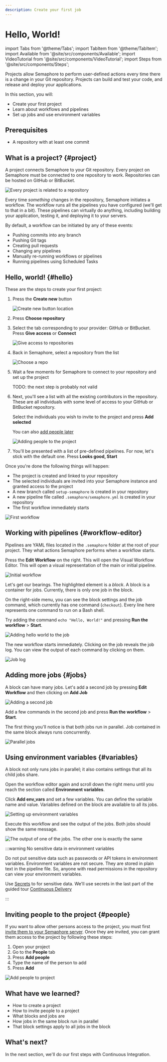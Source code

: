 ```yaml
---
description: Create your first job
---
```


# Hello, World!


import Tabs from '@theme/Tabs';
import TabItem from '@theme/TabItem';
import Available from '@site/src/components/Available';
import VideoTutorial from '@site/src/components/VideoTutorial';
import Steps from '@site/src/components/Steps';

Projects allow Semaphore to perform user-defined actions every time there is a change in your Git repository. Projects can build and test your code, and release and deploy your applications.

In this section, you will:

- Create your first project
- Learn about workflows and pipelines
- Set up jobs and use environment variables

## Prerequisites

- A repository with at least one commit

## What is a project? {#project}

A project connects Semaphore to your Git repository. Every project on Semaphore must be connected to one repository to work. Repositories can be hosted on GitHub or BitBucket.

![Every project is related to a repository](./img/project-repo.jpg)

Every time *something* changes in the repository, Semaphore initiates a workflow. The workflow runs all the pipelines you have configured (we'll get to that in a bit). These pipelines can virtually do anything, including building your application, testing it, and deploying it to your servers.

By default, a workflow can be initiated by any of these events:

- Pushing commits into any branch
- Pushing Git tags
- Creating pull requests
- Changing any pipelines
- Manually re-running workflows or pipelines
- Running pipelines using Scheduled Tasks

## Hello, world! {#hello}

These are the steps to create your first project:

<Steps>

1. Press the **Create new** button 

    ![Create new button location](./img/create-new.jpg)

2. Press **Choose repository**
3. Select the tab corresponding to your provider: GitHub or BitBucket.  Press **Give access** or **Connect**

    ![Give access to repositories](./img/grant-access.jpg)

4. Back in Semaphore, select a repository from the list

    ![Choose a repo](./img/choose-repo.jpg)

5. Wait a few moments for Semaphore to connect to your repository and set up the project

    TODO: the next step is probably not valid

6. Next, you'll see a list with all the existing contributors in the repository. These are all individuals with some level of access to your GitHub or BitBucket repository.

    Select the individuals you wish to invite to the project and press **Add selected** 

    You can also [add people later](#people)

    ![Adding people to the project](./img/add-people-project.jpg)

7. You'll be presented with a list of pre-defined pipelines. For now, let's stick with the default one. Press **Looks good, Start**

</Steps>

Once you're done the following things will happen:

- The project is created and linked to your repository
- The selected individuals are invited into your Semaphore instance and granted access to the project
- A new branch called `setup-semaphore` is created in your repository
- A new pipeline file called `.semaphore/semaphore.yml` is created in your repository
- The first workflow immediately starts

![First workflow](./img/first-workflow.jpg)

## Working with pipelines {#workflow-editor}

<VideoTutorial src="https://www.youtube.com/embed/dg2jDQmYJ_4?si=bg8jqKwVgtpxa6k-" title="Workflow Editor Overview"/>

Pipelines are YAML files located in the `.semaphore` folder at the root of your project. They what actions Semaphore performs when a workflow starts.

Press the **Edit Workflow** on the right. This will open the Visual Workflow Editor. This will open a visual representation of the main or initial pipeline.

![Initial workflow](./img/initial-workflow1.jpg)

Let's get our bearings. The highlighted element is a *block*. A block is a container for jobs. Currently, there is only one job in the block.

On the right-side menu, you can see the block settings and the job command, which currently has one command (`checkout`). Every line here represents one command to run on a Bash shell.

Try adding the command `echo "Hello, World!"` and pressing **Run the workflow** > **Start**.

![Adding hello world to the job](./img/hello-world-editor1.jpg)

The new workflow starts immediately. Clicking on the job reveals the job log. You can view the output of each command by clicking on them.

![Job log](./img/hello-world-output1.jpg)

## Adding more jobs {#jobs}

A block can have many jobs. Let's add a second job by pressing **Edit Workflow** and then clicking on **Add Job**

![Adding a second job](./img/add-job.jpg)

Add a few commands in the second job and press  **Run the workflow** > **Start**.

The first thing you'll notice is that both jobs run in parallel. Job contained in the same block always runs concurrently.

![Parallel jobs](./img/parallel-jobs.jpg)

## Using environment variables {#variables}

A block not only runs jobs in parallel; it also contains settings that all its child jobs share.

Open the workflow editor again and scroll down the right menu until you reach the section called **Environment variables**.

Click **Add env_vars** and set a few variables. You can define the variable name and value. Variables defined on the block are available to all its jobs.

![Setting up environment variables](./img/environment-variables1.jpg)

Execute this workflow and see the output of the jobs. Both jobs should show the same message.

![The output of one of the jobs. The other one is exactly the same](./img/env-vars-log.jpg)

:::warning No sensitive data in environment variables

Do not put sensitive data such as passwords or API tokens in environment variables. Environment variables are not secure. They are stored in plain text in the pipeline file. So, anyone with read permissions in the repository can view your environment variables.

Use [Secrets](../../using-semaphore/secrets) to for sensitive data. We'll use secrets in the last part of the guided tour [Continuous Delivery](./continuous-delivery)

:::

## Inviting people to the project {#people}

If you want to allow other persons access to the project, you must first [invite them to your Semaphore server](../../using-semaphore/organizations#people). Once they are invited, you can grant them access to the project by following these steps:

<Steps>

1. Open your project
2. Go to the **People** tab
3. Press **Add people**
4. Type the name of the person to add
5. Press **Add**

![Add people to project](./img/add-people-project.jpg)

</Steps>

## What have we learned?

- How to create a project
- How to invite people to a project
- What blocks and jobs are
- How jobs in the same block run in parallel
- That block settings apply to all jobs in the block

## What's next?

In the next section, we'll do our first steps with Continuous Integration.

